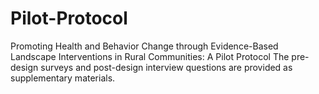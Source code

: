 # Pilot-Protocol
Promoting Health and Behavior Change through Evidence-Based Landscape Interventions in Rural Communities: A Pilot Protocol
The pre-design surveys and post-design interview questions are provided as supplementary materials.
